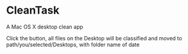 CleanTask
=========

A Mac OS X desktop clean app

Click the button, all files on the Desktop will be classified and moved to path/you/selected/Desktops, with folder name of date
